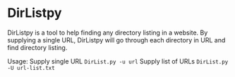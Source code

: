 # DirListpy

DirListpy is a tool to help finding any directory listing in a website. By supplying a single URL, DirListpy will go through each directory in URL and find directory listing.

Usage: 
Supply single URL
```DirList.py -u url```
Supply list of URLs
```DirList.py -U url-list.txt```
